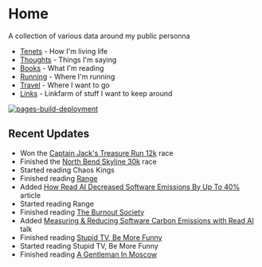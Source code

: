 # Home

A collection of various data around my public personna

* [Tenets](tenets.md) - How I'm living life
* [Thoughts](thoughts.md) - Things I'm saying
* [Books](books.md) - What I'm reading
* [Running](running.md) - Where I'm running
* [Travel](travel.md) - Where I want to go
* [Links](links.md) - Linkfarm of stuff I want to keep around


[![pages-build-deployment](https://github.com/dubrie/dubrie.github.io/actions/workflows/pages/pages-build-deployment/badge.svg?branch=gh-pages)](https://github.com/dubrie/dubrie.github.io/actions/workflows/pages/pages-build-deployment)


## Recent Updates
* Won the [Captain Jack's Treasure Run 12k](running.md) race
* Finished the [North Bend Skyline 30k](running.md) race
* Started reading Chaos Kings
* Finished reading [Range](archive/books/range.md)
* Added [How Read AI Decreased Software Emissions By Up To 40%](thoughts.md) article
* Started reading Range
* Finished reading [The Burnout Society](archive/books/the-burnout-society.md)
* Added [Measuring & Reducing Software Carbon Emissions with Read AI](thoughts.md) talk
* Finished reading [Stupid TV, Be More Funny](archive/books/stupid-tv-be-more-funny.md)
* Started reading Stupid TV, Be More Funny
* Finished reading [A Gentleman In Moscow](archive/books/a-gentleman-in-moscow.md)
  
